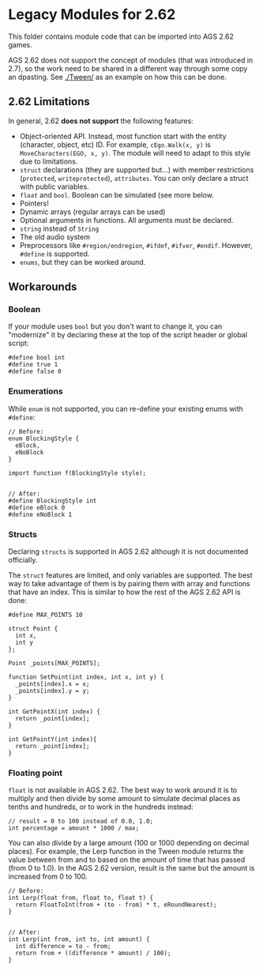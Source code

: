 # Legacy Modules for 2.62

This folder contains module code that can be imported into AGS 2.62 games.

AGS 2.62 does not support the concept of modules (that was introduced in 2.7), so the work need to be shared in a different way through some copy an dpasting. See [./Tween/](./Tween/README.md) as an example on how this can be done.

## 2.62 Limitations

In general, 2.62 **does not support** the following features:

* Object-oriented API. Instead, most function start with the entity (character, object, etc) ID. For example, `cEgo.Walk(x, y)` is `MoveCharacters(EGO, x, y)`. The module will need to adapt to this style due to limitations.
* `struct` declarations (they are supported but...) with member restrictions (`protected`, `writeprotected`), `attributes`. You can only declare a struct with public variables.
* `float` and `bool`. Boolean can be simulated (see more below.
* Pointers!
* Dynamic arrays (regular arrays can be used)
* Optional arguments in functions. All arguments must be declared.
* `string` instead of `String`
* The old audio system
* Preprocessors like `#region/endregion`, `#ifdef`, `#ifver`, `#endif`. However, `#define` is supported.
* `enums`, but they can be worked around.

## Workarounds

### Boolean

If your module uses `bool` but you don't want to change it, you can "modernize" it by declaring these at the top of the script header or global script:

```agsscript
#define bool int
#define true 1
#define false 0
```

### Enumerations

While `enum` is not supported, you can re-define your existing enums with `#define`:

```agsscript
// Before:
enum BlockingStyle {
  eBlock,
  eNoBlock
}

import function f(BlockingStyle style);


// After:
#define BlockingStyle int
#define eBlock 0
#define eNoBlock 1
```

### Structs

Declaring `structs` is supported in AGS 2.62  although it is not documented officially.

The `struct` features are limited, and only variables are supported. The best way to take advantage of them is by pairing them with array and functions that have an index. This is similar to how the rest of the AGS 2.62 API is done:

```agsscript
#define MAX_POINTS 10

struct Point {
  int x,
  int y
};

Point _points[MAX_POINTS];

function SetPoint(int index, int x, int y) {
  _points[index].x = x;
  _points[index].y = y;
}

int GetPointX(int index) {
  return _point[index];
}

int GetPointY(int index){
  return _point[index];
}

```

### Floating point

`float` is not available in AGS 2.62. The best way to work around it is to multiply and then divide by some amount to simulate decimal places as tenths and hundreds, or to work in the hundreds instead:

```agsscript
// result = 0 to 100 instead of 0.0, 1.0;
int percentage = amount * 1000 / max;
```

You can also divide by a large amount (100 or 1000 depending on decimal places). For example, the Lerp function in the Tween module returns the value between from and to based on the amount of time that has passed (from 0 to 1.0). In the AGS 2.62 version, result is the same but the amount is increased from 0 to 100.

```agsscript
// Before:
int Lerp(float from, float to, float t) {
  return FloatToInt(from + (to - from) * t, eRoundNearest);
}


// After:
int Lerp(int from, int to, int amount) {
  int difference = to - from;
  return from + ((difference * amount) / 100);
}
```
